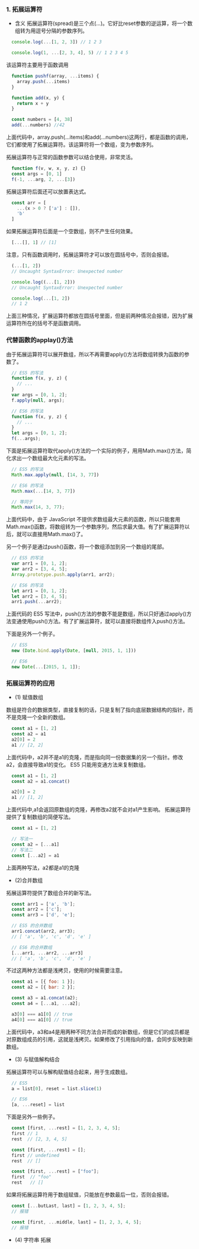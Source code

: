 ### 1. 拓展运算符
+ 含义
拓展运算符(spread)是三个点(...)。它好比reset参数的逆运算，将一个数组转为用逗号分隔的参数序列。
```js
  console.log(...[1, 2, 3]) // 1 2 3

  console.log(1, ...[2, 3, 4], 5) // 1 2 3 4 5
```
该运算符主要用于函数调用
```js
  function pushf(array, ...items) {
    array.push(...items)
  }

  function add(x, y) {
    return x + y
  }

  const numbers = [4, 38]
  add(...numbers) //42
```
上面代码中，array.push(...items)和add(...numbers)这两行，都是函数的调用，它们都使用了拓展运算符。该运算符将一个数组，变为参数序列。

拓展运算符与正常的函数参数可以结合使用，非常灵活。
```js
  function f(v, w, x, y, z) {}
  const args = [0, 1]
  f(-1, ...arg, 2, ...[3])
```
拓展运算符后面还可以放置表达式。
```js
  const arr = [
    ...(x > 0 ? ['a'] : []),
    'b'
  ]
```
如果拓展运算符后面是一个空数组，则不产生任何效果。
```js
  [...[], 1] // [1]
```

注意，只有函数调用时，拓展运算符才可以放在圆括号中，否则会报错。
```js
  (...[1, 2])
  // Uncaught SyntaxError: Unexpected number

  console.log((...[1, 2]))
  // Uncaught SyntaxError: Unexpected number

  console.log(...[1, 2])
  // 1 2
```
上面三种情况，扩展运算符都放在圆括号里面，但是前两种情况会报错，因为扩展运算符所在的括号不是函数调用。

### 代替函数的applay()方法
由于拓展运算符可以展开数组，所以不再需要apply()方法将数组转换为函数的参数了。
```js
  // ES5 的写法
  function f(x, y, z) {
    // ...
  }
  var args = [0, 1, 2];
  f.apply(null, args);

  // ES6 的写法
  function f(x, y, z) {
    // ...
  }
  let args = [0, 1, 2];
  f(...args);
```

下面是拓展运算符取代apply()方法的一个实际的例子，用用Math.max()方法，简化求出一个数组最大化元素的写法。
```js
  // ES5 的写法
  Math.max.apply(null, [14, 3, 77])

  // ES6 的写法
  Math.max(...[14, 3, 77])

  // 等同于
  Math.max(14, 3, 77);
```

上面代码中，由于 JavaScript 不提供求数组最大元素的函数，所以只能套用Math.max()函数，将数组转为一个参数序列，然后求最大值。有了扩展运算符以后，就可以直接用Math.max()了。

另一个例子是通过push()函数，将一个数组添加到另一个数组的尾部。
```js
  // ES5 的写法
  var arr1 = [0, 1, 2];
  var arr2 = [3, 4, 5];
  Array.prototype.push.apply(arr1, arr2);

  // ES6 的写法
  let arr1 = [0, 1, 2];
  let arr2 = [3, 4, 5];
  arr1.push(...arr2);
```

上面代码的 ES5 写法中，push()方法的参数不能是数组，所以只好通过apply()方法变通使用push()方法。有了扩展运算符，就可以直接将数组传入push()方法。

下面是另外一个例子。
```js
  // ES5
  new (Date.bind.apply(Date, [null, 2015, 1, 1]))

  // ES6
  new Date(...[2015, 1, 1]);
```

### 拓展运算符的应用
+ (1) 赋值数组

数组是符合的数据类型，直接复制的话，只是复制了指向底层数据结构的指针，而不是克隆一个全新的数组。
```js
  const a1 = [1, 2]
  const a2 = a1
  a2[0] = 2
  a1 // [2, 2]
```

上面代码中，a2并不是a1的克隆，而是指向同一份数据集的另一个指针。修改a2，会直接导致a1的变化。
ES5 只能用变通方法来复制数组。
```js
  const a1 = [1, 2]
  const a2 = a1.concat()

  a2[0] = 2
  a1 // [1, 2]
```
上面代码中,a1会返回原数组的克隆，再修改a2就不会对a1产生影响。
拓展运算符提供了复制数组的简便写法。
```js
  const a1 = [1, 2]

  // 写法一
  const a2 = [...a1]
  // 写法二
  const [...a2] = a1
```
上面两种写法，a2都是a1的克隆

+ (2)合并数组

拓展运算符提供了数组合并的新写法。
```js
  const arr1 = ['a', 'b'];
  const arr2 = ['c'];
  const arr3 = ['d', 'e'];

  // ES5 的合并数组
  arr1.concat(arr2, arr3);
  // [ 'a', 'b', 'c', 'd', 'e' ]

  // ES6 的合并数组
  [...arr1, ...arr2, ...arr3]
  // [ 'a', 'b', 'c', 'd', 'e' ]
```

不过这两种方法都是浅拷贝，使用的时候需要注意。
```js
  const a1 = [{ foo: 1 }];
  const a2 = [{ bar: 2 }];

  const a3 = a1.concat(a2);
  const a4 = [...a1, ...a2];

  a3[0] === a1[0] // true
  a4[0] === a1[0] // true
```
上面代码中，a3和a4是用两种不同方法合并而成的新数组，但是它们的成员都是对原数组成员的引用，这就是浅拷贝。如果修改了引用指向的值，会同步反映到新数组。

+ (3) 与赋值解构结合

拓展运算符可以与解构赋值结合起来，用于生成数组。
```js
  // ES5
  a = list[0], reset = list.slice(1)

  // ES6
  [a, ...reset] = list
```

下面是另外一些例子。
```js
  const [first, ...rest] = [1, 2, 3, 4, 5];
  first // 1
  rest  // [2, 3, 4, 5]

  const [first, ...rest] = [];
  first // undefined
  rest  // []

  const [first, ...rest] = ["foo"];
  first  // "foo"
  rest   // []
```
如果将拓展运算符用于数组赋值，只能放在参数最后一位，否则会报错。
```js
  const [...butLast, last] = [1, 2, 3, 4, 5];
  // 报错

  const [first, ...middle, last] = [1, 2, 3, 4, 5];
  // 报错
```

+ (4) 字符串
拓展